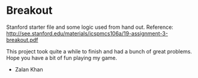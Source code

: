 Breakout
========
Stanford starter file and some logic used from hand out.
Reference: http://see.stanford.edu/materials/icspmcs106a/19-assignment-3-breakout.pdf

This project took quite a while to finish and had a bunch of great problems. 
Hope you have a bit of fun playing my game.

- Zalan Khan 
